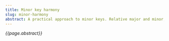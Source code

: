 ```yaml
---
title: Minor key harmony
slug: minor-harmony
abstract: A practical approach to minor keys. Relative major and minor, plus the leading tone.
---
```


*{{page.abstract}}*